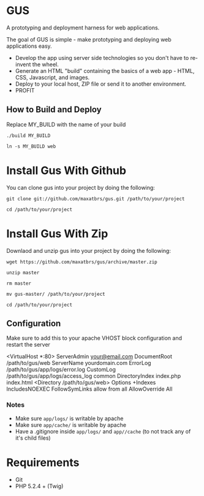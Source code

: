 GUS
===

A prototyping and deployment harness for web applications. 

The goal of GUS is simple - make prototyping and deploying web applications easy. 

 - Develop the app using server side technologies so you don't have to re-invent the wheel. 
 - Generate an HTML "build" containing the basics of a web app - HTML, CSS, Javascript, and images.
 - Deploy to your local host, ZIP file or send it to another environment.
 - PROFIT

## How to Build and Deploy

Replace MY_BUILD with the name of your build

`./build MY_BUILD`

`ln -s MY_BUILD web`

# Install Gus With Github

You can clone gus into your project by doing the following:

`git clone git://github.com/maxatbrs/gus.git /path/to/your/project`

`cd /path/to/your/project`

# Install Gus With Zip

Downlaod and unzip gus into your project by doing the following:

`wget https://github.com/maxatbrs/gus/archive/master.zip`

`unzip master`

`rm master`

`mv gus-master/ /path/to/your/project`

`cd /path/to/your/project`

## Configuration
Make sure to add this to your apache VHOST block configuration and restart the server

<VirtualHost *:80>
	ServerAdmin your@email.com
    DocumentRoot /path/to/gus/web
    ServerName yourdomain.com
    ErrorLog /path/to/gus/app/logs/error.log
    CustomLog /path/to/gus/app/logs/access_log common
    DirectoryIndex index.php index.html
    <Directory /path/to/gus/web>
        Options +Indexes IncludesNOEXEC FollowSymLinks
        allow from all
        AllowOverride All
    </Directory>
</VirtualHost>


### Notes

- Make sure `app/logs/` is writable by apache
- Make sure `app/cache/` is writable by apache 
- Have a .gitignore inside `app/logs/` and `app//cache` (to not track any of it's child files)

# Requirements

- Git
- PHP 5.2.4 + (Twig)
